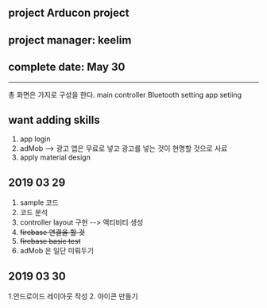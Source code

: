 ## project Arducon project

## project manager: keelim
## complete date: May 30

- - -
총 화면은 가지로 구성을 한다. 
main
controller 
Bluetooth setting 
app setiing 

## want adding skills
1. app login
2. adMob --> 광고 앱은 무료로 넣고 광고를 넣는 것이 현명할 것으로 사료
3. apply material design 


## 2019 03 29
1. sample 코드 
2. 코드 분석
3. controller layout 구현 --> 액티비티 생성
4. ~~firebase 연결을 할 것~~
5. ~~firebase basic test~~
6. adMob 은 일단 미뤄두기

## 2019 03 30
1.안드로이드 레이아웃 작성 
2. 아이콘 만들기



